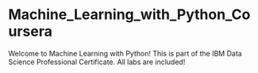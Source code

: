 # Machine_Learning_with_Python_Coursera
Welcome to Machine Learning with Python! This is part of the IBM Data Science Professional Certificate. All labs are included!
